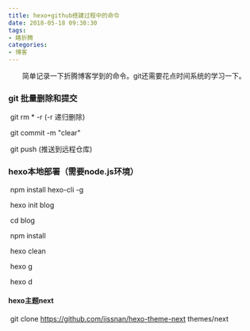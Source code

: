 ```yaml
---
title: hexo+github搭建过程中的命令
date: 2018-05-18 09:38:30
tags: 
- 瞎折腾
categories: 
- 博客
---
```


&emsp;&emsp;简单记录一下折腾博客学到的命令。git还需要花点时间系统的学习一下。        

### git 批量删除和提交              

​	git rm * -r      (-r 递归删除)                 

​	git commit -m "clear"                

​	git push (推送到远程仓库)               

### hexo本地部署（需要node.js环境）             

​	npm install hexo-cli -g              

​	hexo init blog          

​	cd blog            

​	npm install            

​	hexo clean            

​	hexo g          

​	hexo d       

#### hexo主题next                

​	git clone https://github.com/iissnan/hexo-theme-next themes/next              